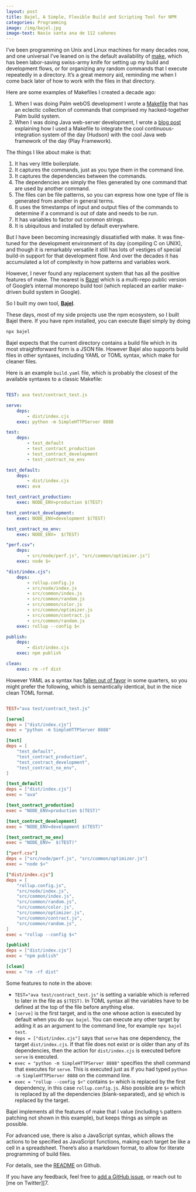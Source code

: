```yaml
---
layout: post
title: Bajel, A Simple, Flexible Build and Scripting Tool for NPM
categories: Programming
image: /img/bajel.jpg
image-text: Navío santa ana de 112 cañones
---
```


I’ve been programming on Unix and Linux machines for many decades now, and one universal I’ve leaned on is the default availability of [make][8], which has been labor-saving swiss-army knife for setting up my build and development flows, or for organizing any random commands that I execute repeatedly in a directory. It’s a great memory aid, reminding me when I come back later of how to work with the files in that directory.

Here are some examples of Makefiles I created a decade ago:

1. When I was doing Palm webOS development I wrote a [Makefile][1] that has an eclectic collection of commands that comprised my hacked-together Palm build system.
1. When I was doing Java web-server development, I wrote a [blog post][2] explaining how I used a Makefile to integrate the cool continuous-integration system of the day (Hudson) with the cool Java web framework of the day (Play Framework).

The things I like about make is that:

1. It has very little boilerplate.
2. It captures the commands, just as you type them in the command line.
3. It captures the dependencies between the commands.
4. The dependencies are simply the files generated by one command that are used by another command.
5. The files can be file patterns, so you can express how one type of file is generated from another in general terms.
6. It uses the timestamps of input and output files of the commands to determine if a command is out of date and needs to be run.
7. It has variables to factor out common strings.
8. It is ubiquitous and installed by default everywhere.

But I have been becoming increasingly dissatisfied with make. It was fine-tuned for the development environment of its day (compiling C on UNIX), and though it is remarkably versatile it still has lots of vestiges of special build-in support for that development flow. And over the decades it has accumulated a lot of complexity in how patterns and variables work. 

However, I never found any replacement system that has all the positive features of make. The nearest is [Bazel][3] which is a multi-repo public version of Google’s internal monorepo build tool (which replaced an earlier make-driven build system in Google).

So I built my own tool, **[Bajel][4]**.

These days, most of my side projects use the npm ecosystem, so I built Bajel there. If you have npm installed, you can execute Bajel simply by doing

```sh
npx bajel
``` 

Bajel expects that the current directory contains a build file which in its most straightforward form is a JSON file. However Bajel also supports build files in other syntaxes, including YAML or TOML syntax, which make for cleaner files.

Here is an example `build.yaml` file, which is probably the closest of the available syntaxes to a classic Makefile:

```yaml

TEST: ava test/contract_test.js

serve:
    deps:
        - dist/index.cjs
    exec: python -m SimpleHTTPServer 8888

test:
    deps:
        - test_default
        - test_contract_production
        - test_contract_development
        - test_contract_no_env

test_default:
    deps:
        - dist/index.cjs
    exec: ava

test_contract_production:
    exec: NODE_ENV=production $(TEST)

test_contract_development:
    exec: NODE_ENV=development $(TEST)

test_contract_no_env:
    exec: NODE_ENV=  $(TEST)

"perf.csv":
    deps:
        - src/node/perf.js", "src/common/optimizer.js"]
    exec: node $<

"dist/index.cjs":
    deps:
        - rollup.config.js
        - src/node/index.js
        - src/common/index.js
        - src/common/random.js
        - src/common/color.js
        - src/common/optimizer.js
        - src/common/contract.js
        - src/common/random.js
    exec: rollup --config $<

publish:
    deps:
        - dist/index.cjs
    exec: npm publish

clean:
    exec: rm -rf dist

```

However YAML as a syntax has [fallen out of favor][5] in some quarters, so you might prefer the following, which is semantically identical, but in the nice clean TOML format.

```toml

TEST="ava test/contract_test.js"

[serve]
deps = ["dist/index.cjs"]
exec = "python -m SimpleHTTPServer 8888"

[test]
deps = [
    "test_default",
    "test_contract_production",
    "test_contract_development",
    "test_contract_no_env",
]

[test_default]
deps = ["dist/index.cjs"]
exec = "ava"

[test_contract_production]
exec = "NODE_ENV=production $(TEST)"

[test_contract_development]
exec = "NODE_ENV=development $(TEST)"

[test_contract_no_env]
exec = "NODE_ENV=  $(TEST)"

["perf.csv"]
deps = ["src/node/perf.js", "src/common/optimizer.js"]
exec = "node $<"

["dist/index.cjs"]
deps = [
    "rollup.config.js",
    "src/node/index.js",
    "src/common/index.js",
    "src/common/random.js",
    "src/common/color.js",
    "src/common/optimizer.js",
    "src/common/contract.js",
    "src/common/random.js",
]
exec = "rollup --config $<"

[publish]
deps = ["dist/index.cjs"]
exec = "npm publish"

[clean]
exec = "rm -rf dist"
```

Some features to note in the above:

* `TEST="ava test/contract_test.js"` is setting a variable which is referred to later in the file as `$(TEST)`. In TOML syntax all the variables have to be defined at the top of the file before anything else.
* `[serve]` is the first target, and is the one whose action is executed by default when you do `npx bajel`. You can execute any other target by adding it as an argument to the command line, for example `npx bajel test`.
* `deps = ["dist/index.cjs"]` says that `serve` has one dependency, the target `dist/index.cjs`. If that file does not exist or is older than any of its dependencies, then the action for `dist/index.cjs` is executed before `serve` is executed.
* `exec = "python -m SimpleHTTPServer 8888"` specifies the shell command that executes for `serve`. This is executed just as if you had typed `python -m SimpleHTTPServer 8888` on the command line.
* `exec = "rollup --config $<"` contains `$<` which is replaced by the first dependency, in this case `rollup.config.js`. Also possible are `$+` which is replaced by all the dependencies (blank-separated), and `$@` which is replaced by the target.

Bajel implements all the features of make that I value (including `%` pattern patching not shown in this example), but keeps things as simple as possible.

For advanced use, there is also a JavaScript syntax, which allows the actions to be specified as JavaScript functions, making each target be like a cell in a spreadsheet. There’s also a markdown format, to allow for literate programming of build files.

For details, see the [README][4] on Github.

If you have any feedback, feel free to [add a GitHub issue][6], or reach out to [me on Twitter][7.


[1]: https://github.com/eobrain/nrby/blob/master/Makefile
[2]: https://eamonn.org/programming/2010/11/12/hudson-and-play-e2-80-93-how-to-configure-hudson-for-continuous-integration-of-play-framework-web-applications.html
[3]: https://bazel.build/
[4]: https://github.com/eobrain/bajel
[5]: https://www.arp242.net/yaml-config.html
[6]: https://github.com/eobrain/bajel/issues/new
[7]: https://twitter.com/eob
[8]: https://www.gnu.org/software/make/manual/html_node/Overview.html
